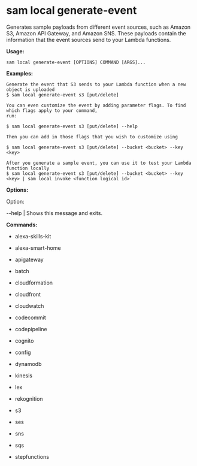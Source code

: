 sam local generate-event
========================

Generates sample payloads from different event sources, such as Amazon S3, Amazon API Gateway, and Amazon SNS. These payloads contain the information that the event sources send to your Lambda functions.

**Usage:**

`sam local generate-event [OPTIONS] COMMAND [ARGS]...`

**Examples:**

```
Generate the event that S3 sends to your Lambda function when a new object is uploaded
$ sam local generate-event s3 [put/delete]

You can even customize the event by adding parameter flags. To find which flags apply to your command,
run:

$ sam local generate-event s3 [put/delete] --help

Then you can add in those flags that you wish to customize using

$ sam local generate-event s3 [put/delete] --bucket <bucket> --key <key>

After you generate a sample event, you can use it to test your Lambda function locally
$ sam local generate-event s3 [put/delete] --bucket <bucket> --key <key> | sam local invoke <function logical id>`
```


**Options:**

Option:

\--help | Shows this message and exits.

**Commands:**

*   alexa-skills-kit

*   alexa-smart-home

*   apigateway

*   batch

*   cloudformation

*   cloudfront

*   cloudwatch

*   codecommit

*   codepipeline

*   cognito

*   config

*   dynamodb

*   kinesis

*   lex

*   rekognition

*   s3

*   ses

*   sns

*   sqs

*   stepfunctions
